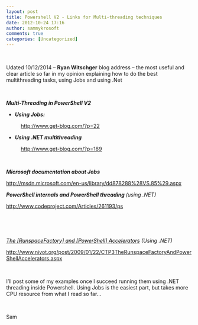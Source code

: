 ```yaml
---
layout: post
title: Powershell V2 - Links for Multi-threading techniques
date: 2012-10-24 17:16
author: sammykrosoft
comments: true
categories: [Uncategorized]
---
```

<p>&nbsp;<p>Udated 10/12/2014 &ndash; <strong>Ryan Witschger</strong> blog address &ndash; the most useful and clear article so far in my opinion explaining how to do the best multithreading tasks, using Jobs and using .Net</p><p>&nbsp;</p><p><em><strong>Multi-Threading in PowerShell V2</strong></em></p><ul>   <li><strong><em>Using Jobs:</em></strong></li> </ul><p>&nbsp;&nbsp;&nbsp;&nbsp;&nbsp;&nbsp;&nbsp;&nbsp;&nbsp; <a title="http://www.get-blog.com/?p=22" href="http://www.get-blog.com/?p=22">http://www.get-blog.com/?p=22</a></p><ul>   <li><strong><em>Using .NET multithreading</em></strong></li> </ul><p>&nbsp;&nbsp;&nbsp;&nbsp;&nbsp;&nbsp;&nbsp;&nbsp;&nbsp; <a title="http://www.get-blog.com/?p=189" href="http://www.get-blog.com/?p=189">http://www.get-blog.com/?p=189</a>&nbsp;</p><p>&nbsp;</p><p><strong></strong></p><p><strong><em>Microsoft documentation about Jobs</em></strong></p><p><a title="http://msdn.microsoft.com/en-us/library/dd878288%28VS.85%29.aspx" href="http://msdn.microsoft.com/en-us/library/dd878288%28VS.85%29.aspx">http://msdn.microsoft.com/en-us/library/dd878288%28VS.85%29.aspx</a></p><p><strong></strong></p><p><strong></strong></p><p><em><strong>PowerShell internals and PowerShell threading </strong>(using .NET)</em></p><p><a title="http://www.codeproject.com/Articles/261193/ps" href="http://www.codeproject.com/Articles/261193/ps">http://www.codeproject.com/Articles/261193/ps</a></p><p>&nbsp;</p><p>&nbsp;</p><p><a href="http://www.nivot.org/nivot2/post/2009/01/22/CTP3TheRunspaceFactoryAndPowerShellAccelerators.aspx"><font color="#000000"><em>The [RunspaceFactory] and [PowerShell] Accelerators</em></font></a><em> (Using .NET)</em></p><p><a title="http://www.nivot.org/post/2009/01/22/CTP3TheRunspaceFactoryAndPowerShellAccelerators.aspx" href="http://www.nivot.org/post/2009/01/22/CTP3TheRunspaceFactoryAndPowerShellAccelerators.aspx">http://www.nivot.org/post/2009/01/22/CTP3TheRunspaceFactoryAndPowerShellAccelerators.aspx</a></p><p>&nbsp;</p><p>I&rsquo;ll post some of my examples once I succeed running them using .NET threading inside Powershell. Using Jobs is the easiest part, but takes more CPU resource from what I read so far&hellip;</p><p>&nbsp;</p><p>Sam</p></p>

